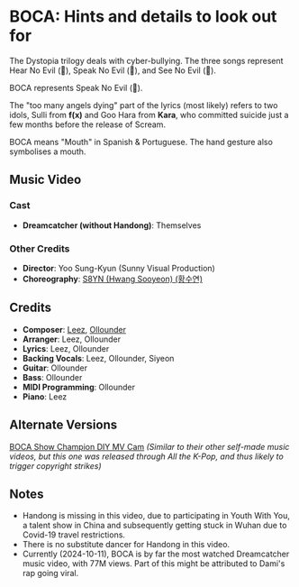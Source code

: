 # BOCA: Hints and details to look out for

The Dystopia trilogy deals with cyber-bullying. The three songs
represent Hear No Evil (🙉), Speak No Evil (🙊), and See No Evil (🙈).

BOCA represents Speak No Evil (🙊).

The "too many angels dying" part of the lyrics (most likely) refers to two idols, Sulli from **f(x)** and Goo Hara from **Kara**,
who committed suicide just a few months before the release of Scream.

BOCA means "Mouth" in Spanish & Portuguese. The hand gesture also symbolises a mouth.

## Music Video

### Cast

* **Dreamcatcher (without Handong)**: Themselves

### Other Credits

* **Director**: Yoo Sung-Kyun (Sunny Visual Production)
* **Choreography**: [S8YN (Hwang Sooyeon) (황수연)](https://kpop.fandom.com/wiki/Hwang_Sooyeon)

## Credits

* **Composer**: [Leez](https://www.discogs.com/artist/6450670-Leez-2), [Ollounder](https://www.discogs.com/artist/6450665-Ollounder)
* **Arranger**: Leez, Ollounder
* **Lyrics**: Leez, Ollounder
* **Backing Vocals**: Leez, Ollounder, Siyeon
* **Guitar**: Ollounder
* **Bass**: Ollounder
* **MIDI Programming**: Ollounder
* **Piano**: Leez

## Alternate Versions

[BOCA Show Champion DIY MV Cam](https://www.youtube.com/watch?v=GxjVPNviBN0) *(Similar to their other self-made music videos, but this one was released through All the K-Pop, and thus likely to trigger copyright strikes)*

## Notes

* Handong is missing in this video, due to participating in Youth With You, a talent show in China and subsequently getting stuck in Wuhan due to Covid-19 travel restrictions.
* There is no substitute dancer for Handong in this video.
* Currently (2024-10-11), BOCA is by far the most watched Dreamcatcher music video, with 77M views.
  Part of this might be attributed to Dami's rap going viral.
